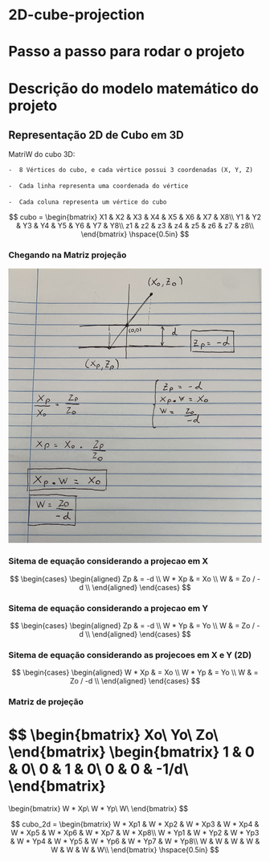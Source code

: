 # 2D-cube-projection

# Passo a passo para rodar o projeto


# Descrição do modelo matemático do projeto

## Representação 2D de Cubo em 3D 

MatriW do cubo 3D:
    
    -  8 Vértices do cubo, e cada vértice possui 3 coordenadas (X, Y, Z)
    
    -  Cada linha representa uma coordenada do vértice
    
    -  Cada coluna representa um vértice do cubo


$$
cubo = \begin{bmatrix}
X1 & X2 & X3 & X4 & X5 & X6 & X7 & X8\\
Y1 & Y2 & Y3 & Y4 & Y5 & Y6 & Y7 & Y8\\
z1 & z2 & z3 & z4 & z5 & z6 & z7 & z8\\
\end{bmatrix}
\hspace{0.5in}
$$

### Chegando na Matriz projeção

<img src="equa.jpg">

### Sitema de equação considerando a projecao em X

$$ 
\begin{cases}
    \begin{aligned}
    Zp & = -d \\
    W * Xp & = Xo \\
    W & = Zo / -d \\
    \end{aligned}
\end{cases}
$$

### Sitema de equação considerando a projecao em Y

$$ 
\begin{cases}
    \begin{aligned}
    Zp & = -d \\
    W * Yp & = Yo \\
    W & = Zo / -d \\
    \end{aligned}
\end{cases}
$$

### Sitema de equação considerando as projecoes em X e Y (2D)

$$ 
\begin{cases}
    \begin{aligned}
    W * Xp & = Xo \\
    W * Yp & = Yo \\
    W & = Zo / -d \\
    \end{aligned}
\end{cases}
$$

### Matriz de projeção


$$
\begin{bmatrix}
Xo\\
Yo\\
Zo\\
\end{bmatrix}
\begin{bmatrix}
1 & 0 & 0\\
0 & 1 & 0\\
0 & 0 & -1/d\\
\end{bmatrix}
=
\begin{bmatrix}
W * Xp\\
W * Yp\\
W\\
\end{bmatrix}
$$



$$
cubo_2d = \begin{bmatrix}
W * Xp1 & W * Xp2 & W * Xp3 & W * Xp4 & W * Xp5 & W * Xp6 & W * Xp7 & W * Xp8\\
W * Yp1 & W * Yp2 & W * Yp3 & W * Yp4 & W * Yp5 & W * Yp6 & W * Yp7 & W * Yp8\\
W & W & W & W & W & W & W & W\\
\end{bmatrix}
\hspace{0.5in}
$$
    
